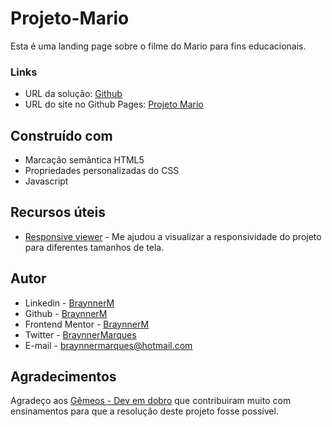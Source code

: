 # Projeto-Mario

Esta é uma landing page sobre o filme do Mario para fins educacionais.

### Links

- URL da solução: [Github](https://github.com/BraynnerM/Projeto-Mario)
-  URL do site no Github Pages: [Projeto Mario](https://braynnerm.github.io/Projeto-Mario/)


## Construído com

- Marcação semântica HTML5 
- Propriedades personalizadas do CSS
- Javascript

## Recursos úteis

- [Responsive viewer](https://responsiveviewer.org/) - Me ajudou a visualizar a responsividade do projeto para diferentes tamanhos de tela.

## Autor

- Linkedin - [BraynnerM](https://www.linkedin.com/in/braynner-marques-ribeiro-de-oliveira-88142b256/)
- Github - [BraynnerM](https://github.com/BraynnerM)
- Frontend Mentor - [BraynnerM](https://www.frontendmentor.io/profile/BraynnerM)
- Twitter - [BraynnerMarques](https://twitter.com/BraynnerMarques)
- E-mail - [braynnermarques@hotmail.com](mailto:braynnermarques@hotmail.com)

## Agradecimentos

Agradeço aos [Gêmeos - Dev em dobro](https://www.instagram.com/devemdobro/) que contribuiram muito com ensinamentos para que a resolução deste projeto fosse possível.

